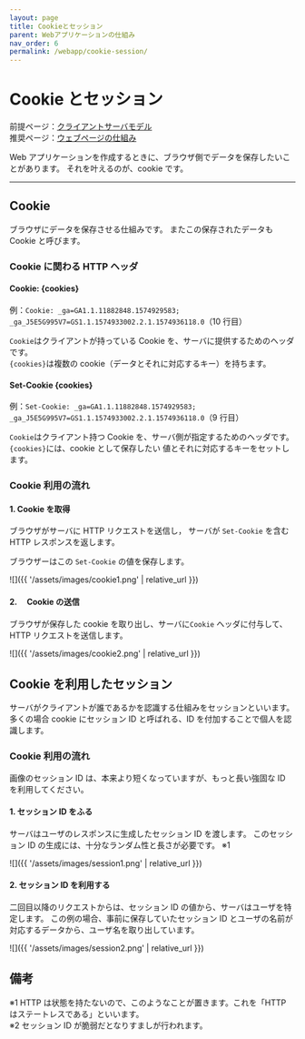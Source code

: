 ```yaml
---
layout: page
title: Cookieとセッション
parent: Webアプリケーションの仕組み
nav_order: 6
permalink: /webapp/cookie-session/
---
```


# Cookie とセッション

前提ページ：[クライアントサーバモデル](../client-server-model/)  
推奨ページ：[ウェブページの仕組み](../webpage/)

Web アプリケーションを作成するときに、ブラウザ側でデータを保存したいことがあります。
それを叶えるのが、cookie です。

---

## Cookie

ブラウザにデータを保存させる仕組みです。
またこの保存されたデータも Cookie と呼びます。

### Cookie に関わる HTTP ヘッダ

#### Cookie: {cookies}

例：`Cookie: _ga=GA1.1.11882848.1574929583; _ga_J5E5G995V7=GS1.1.1574933002.2.1.1574936118.0`（10 行目）

`Cookie`はクライアントが持っている Cookie を、サーバに提供するためのヘッダです。  
`{cookies}`は複数の cookie（データとそれに対応するキー）を持ちます。

#### Set-Cookie {cookies}

例：`Set-Cookie: _ga=GA1.1.11882848.1574929583; _ga_J5E5G995V7=GS1.1.1574933002.2.1.1574936118.0`（9 行目）

`Cookie`はクライアント持つ Cookie を、サーバ側が指定するためのヘッダです。  
`{cookies}`には、cookie として保存したい 値とそれに対応するキーをセットします。

### Cookie 利用の流れ

#### 1. Cookie を取得

ブラウザがサーバに HTTP リクエストを送信し，
サーバが `Set-Cookie` を含む HTTP レスポンスを返します。

ブラウザーはこの `Set-Cookie` の値を保存します。

![]({{ '/assets/images/cookie1.png' | relative_url }})

#### 2.　 Cookie の送信

ブラウザが保存した cookie を取り出し、サーバに`Cookie` ヘッダに付与して、HTTP リクエストを送信します。

![]({{ '/assets/images/cookie2.png' | relative_url }})

## Cookie を利用したセッション

サーバがクライアントが誰であるかを認識する仕組みをセッションといいます。
多くの場合 cookie にセッション ID と呼ばれる、ID を付加することで個人を認識します。

### Cookie 利用の流れ

画像のセッション ID は、本来より短くなっていますが、もっと長い強固な ID を利用してください。

#### 1. セッション ID をふる

サーバはユーザのレスポンスに生成したセッション ID を渡します。
このセッション ID の生成には、十分なランダム性と長さが必要です。 ※1

![]({{ '/assets/images/session1.png' | relative_url }})

#### 2. セッション ID を利用する

二回目以降のリクエストからは、セッション ID の値から、サーバはユーザを特定します。
この例の場合、事前に保存していたセッション ID とユーザの名前が対応するデータから、ユーザ名を取り出しています。

![]({{ '/assets/images/session2.png' | relative_url }})

## 備考

※1 HTTP は状態を持たないので、このようなことが置きます。これを「HTTP はステートレスである」といいます。  
※2 セッション ID が脆弱だとなりすましが行われます。
